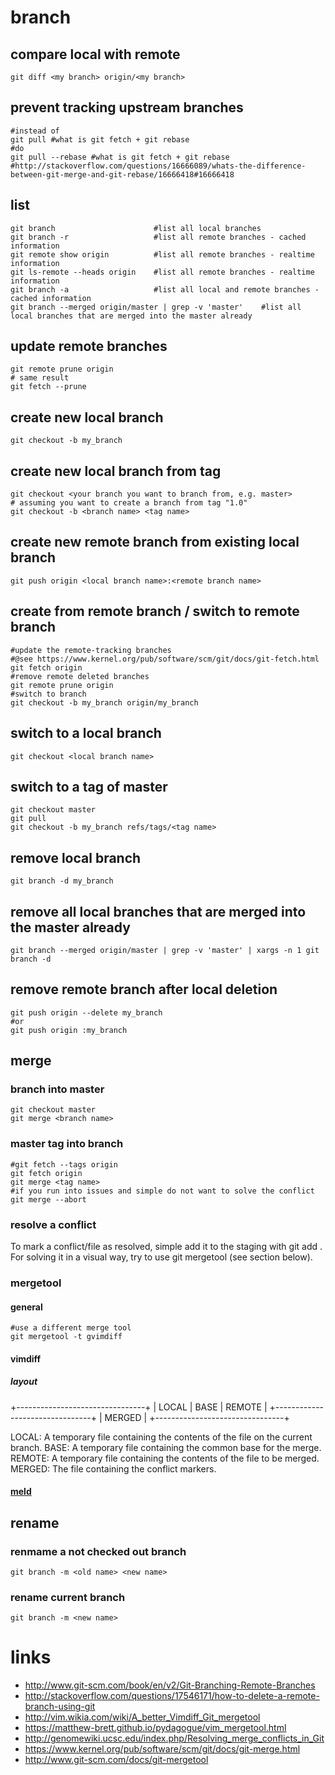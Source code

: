 # branch

## compare local with remote

```
git diff <my branch> origin/<my branch>
```

## prevent tracking upstream branches

```
#instead of
git pull #what is git fetch + git rebase
#do
git pull --rebase #what is git fetch + git rebase
#http://stackoverflow.com/questions/16666089/whats-the-difference-between-git-merge-and-git-rebase/16666418#16666418
```

## list

```
git branch                      #list all local branches
git branch -r                   #list all remote branches - cached information
git remote show origin          #list all remote branches - realtime information
git ls-remote --heads origin    #list all remote branches - realtime information
git branch -a                   #list all local and remote branches - cached information
git branch --merged origin/master | grep -v 'master'    #list all local branches that are merged into the master already
```

## update remote branches

```
git remote prune origin
# same result
git fetch --prune
```

## create new local branch

```
git checkout -b my_branch
```

## create new local branch from tag

```
git checkout <your branch you want to branch from, e.g. master>
# assuming you want to create a branch from tag "1.0"
git checkout -b <branch name> <tag name>
```

## create new remote branch from existing local branch

```
git push origin <local branch name>:<remote branch name>
```

## create from remote branch / switch to remote branch

```
#update the remote-tracking branches
#@see https://www.kernel.org/pub/software/scm/git/docs/git-fetch.html
git fetch origin
#remove remote deleted branches
git remote prune origin 
#switch to branch
git checkout -b my_branch origin/my_branch
```

## switch to a local branch

    git checkout <local branch name>

## switch to a tag of master

    git checkout master
    git pull
    git checkout -b my_branch refs/tags/<tag name>

## remove local branch

    git branch -d my_branch

## remove all local branches that are merged into the master already

    git branch --merged origin/master | grep -v 'master' | xargs -n 1 git branch -d

## remove remote branch after local deletion

    git push origin --delete my_branch
    #or
    git push origin :my_branch

## merge

### branch into master

    git checkout master
    git merge <branch name>

### master tag into branch

    #git fetch --tags origin
    git fetch origin
    git merge <tag name>
    #if you run into issues and simple do not want to solve the conflict
    git merge --abort

### resolve a conflict

To mark a conflict/file as resolved, simple add it to the staging with git add <directory or file name>.
For solving it in a visual way, try to use git mergetool (see section below).

### mergetool

#### general

```
#use a different merge tool
git mergetool -t gvimdiff
```

#### vimdiff

##### layout

+--------------------------------+
| LOCAL  |     BASE     | REMOTE |
+--------------------------------+
|             MERGED             |
+--------------------------------+

LOCAL:  A temporary file containing the contents of the file on the current branch.
BASE:   A temporary file containing the common base for the merge.
REMOTE: A temporary file containing the contents of the file to be merged.
MERGED: The file containing the conflict markers.

#### [meld](http://meldmerge.org/)

## rename

### renmame a not checked out branch

```
git branch -m <old name> <new name>
```

### rename current branch

```
git branch -m <new name>
```

# links

* http://www.git-scm.com/book/en/v2/Git-Branching-Remote-Branches
* http://stackoverflow.com/questions/17546171/how-to-delete-a-remote-branch-using-git
* http://vim.wikia.com/wiki/A_better_Vimdiff_Git_mergetool
* https://matthew-brett.github.io/pydagogue/vim_mergetool.html
* http://genomewiki.ucsc.edu/index.php/Resolving_merge_conflicts_in_Git
* https://www.kernel.org/pub/software/scm/git/docs/git-merge.html
* http://www.git-scm.com/docs/git-mergetool
